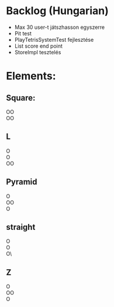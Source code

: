 # Backlog (Hungarian)

- Max 30 user-t játszhasson egyszerre
- Pit test
- PlayTetrisSystemTest fejlesztése
- List score end point
- StoreImpl tesztelés

# Elements:

## Square:

OO\
OO

## L

O\
O\
OO

## Pyramid

O\
OO\
O

## straight

O\
O\
O\

## Z

O\
OO\
O


